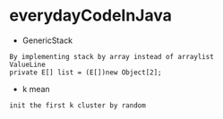 # everydayCodeInJava
 * GenericStack
```
By implementing stack by array instead of arraylist 
ValueLine
private E[] list = (E[])new Object[2];
```
* k mean 
```
init the first k cluster by random
```
